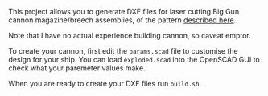 This project allows you to generate DXF files for laser cutting Big Gun cannon magazine/breech assemblies, of the pattern [described here](http://www.rcnavalcombat.com/Forum/tabid/58/aff/535/aft/441794/afv/topic/Default.aspxa).

Note that I have no actual experience building cannon, so caveat emptor.

To create your cannon, first edit the `params.scad` file to customise the design for your ship. You can load `exploded.scad` into the OpenSCAD GUI to check what your paremeter values make.

When you are ready to create your DXF files run `build.sh`.
